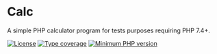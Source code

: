 # Calc

A simple PHP calculator program for tests purposes requiring PHP 7.4+.

[![License](https://img.shields.io/github/license/cyrilverloop/calc)](https://github.com/cyrilverloop/calc/blob/trunk/LICENSE)
[![Type coverage](https://shepherd.dev/github/cyrilverloop/calc/coverage.svg)](https://shepherd.dev/github/cyrilverloop/calc)
[![Minimum PHP version](https://img.shields.io/badge/php-%3E%3D7.4-%23777BB4?logo=php&style=flat)](https://www.php.net/)
